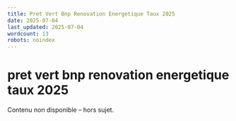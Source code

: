 ```yaml
---
title: Pret Vert Bnp Renovation Energetique Taux 2025
date: 2025-07-04
last_updated: 2025-07-04
wordcount: 13
robots: noindex
---
```


# pret vert bnp renovation energetique taux 2025

Contenu non disponible – hors sujet.
